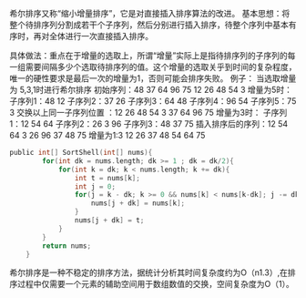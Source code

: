 希尔排序又称“缩小增量排序”，它是对直接插入排序算法的改进。
基本思想：将整个待排序列分割成若干个子序列，然后分别进行插入排序，待整个序列中基本有序时，再对全体进行一次直接插入排序。

具体做法：重点在于增量的选取上，所谓“增量”实际上是指待排序列的子序列的每一组需要间隔多少个选取待排序列的值。这个增量的选取关乎到时间的复杂程度，唯一的硬性要求是最后一次的增量为1，否则可能会排序失败。
例子：
        当选取增量为 5,3,1时进行希尔排序
初始序列：48 37 64 96 75 12 26 48 54 3
增量为5时：
                 子序列1：48  12
                 子序列2：37  26
                 子序列3：64  48
                 子序列4：96  54
                 子序列5：75   3
 交换以上同一子序列位置 ：12 26 48 54 3 37 64 96 75
 增量为3时：
               子序列1：12 54 64
               子序列2：26 3 96
               子序列3：48 37 75
插入排序后的序列：12 54 64 3 26 96  37 48 75
增量为1:3 12 26 37 48 54 64 75

```c
public int[] SortShell(int[] nums){
        for(int dk = nums.length; dk >= 1 ; dk = dk/2){
            for(int k = dk; k < nums.length; k += dk){
                int t = nums[k];
                int j = 0;
                for(j = k - dk; k >= 0 && nums[k] < nums[k-dk]; j -= dk){
                    nums[j + dk] = nums[k];
                }
                nums[j + dk] = t;
            }
        }
        return nums;
    }
```
希尔排序是一种不稳定的排序方法，据统计分析其时间复杂度约为O（n1.3）,在排序过程中仅需要一个元素的辅助空间用于数组数值的交换，空间复杂度为O（1）。    
               

  